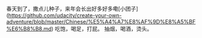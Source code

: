 春天到了，撒点儿种子，来年会长出好多好多嘞[小团子] (https://github.com/udacity/create-your-own-adventure/blob/master/Chinese/%E5%A4%A7%E8%AF%9D%E8%A5%BF%E6%B8%B8.md)
吃饱，喝足，打屁。
抽烟，喝酒，烫头。
